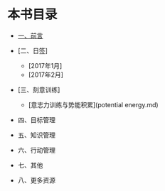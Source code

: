 # 本书目录

- [一、前言](01.md)

- [二、日签]
    - [2017年1月]
    - [2017年2月]

- [三、刻意训练]
    - [意志力训练与势能积累](potential energy.md)

- 四、目标管理

- 五、知识管理

- 六、行动管理

- 七、其他

- 八、更多资源